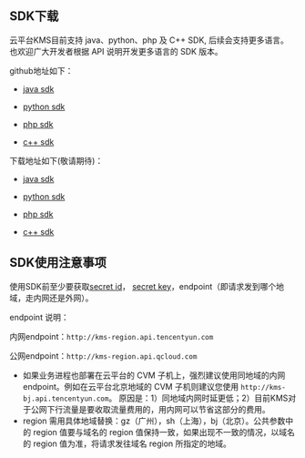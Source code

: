 ## SDK下载

云平台KMS目前支持 java、python、php 及 C++ SDK, 后续会支持更多语言。也欢迎广大开发者根据 API 说明开发更多语言的 SDK 版本。

github地址如下：

- [java sdk](http://github.com/tencentyun/kms-java-sdk)


- [python sdk](http://github.com/tencentyun/kms-python-sdk)


- [php sdk](http://github.com/tencentyun/kms-php-sdk)


- [c++ sdk](http://github.com/tencentyun/kms-cpp-sdk)

下载地址如下(敬请期待)：

- [java sdk]()


- [python sdk]()


- [php sdk]()


- [c++ sdk]()


## SDK使用注意事项

使用SDK前至少要获取[secret id](http://console.tcecqpoc.fsphere.cn/capi)， [secret key](http://console.tcecqpoc.fsphere.cn/capi)，endpoint（即请求发到哪个地域，走内网还是外网）。

endpoint 说明：
	
内网endpoint：`http://kms-region.api.tencentyun.com`

公网endpoint：`http://kms-region.api.qcloud.com`

- 如果业务进程也部署在云平台的 CVM 子机上，强烈建议使用同地域的内网 endpoint。例如在云平台北京地域的 CVM 子机则建议您使用 `http://kms-bj.api.tencentyun.com`。
原因是：1）同地域内网时延更低；2）目前KMS对于公网下行流量是要收取流量费用的，用内网可以节省这部分的费用。
- region 需用具体地域替换：gz（广州），sh（上海），bj（北京）。公共参数中的 region 值要与域名的 region 值保持一致，如果出现不一致的情况，以域名的 region 值为准，将请求发往域名 region 所指定的地域。
